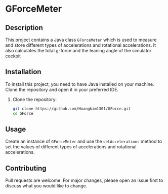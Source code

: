 # GForceMeter

## Description
This project contains a Java class `GForceMeter` which is used to measure and store different types of accelerations and rotational accelerations. It also calculates the total g-force and the leaning angle of the simulator cockpit

## Installation
To install this project, you need to have Java installed on your machine. Clone the repository and open it in your preferred IDE.
1. Clone the repository:
    ```bash
    git clone https://github.com/Hoangkim1301/GForce.git
    cd GForce
    ```

## Usage
Create an instance of `GForceMeter` and use the `setAccelerations` method to set the values of different types of accelerations and rotational accelerations.

## Contributing
Pull requests are welcome. For major changes, please open an issue first to discuss what you would like to change.

